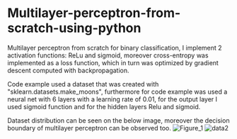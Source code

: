 # Multilayer-perceptron-from-scratch-using-python 
Multilayer perceptron from scratch for binary classification, I implement 2 activation functions: ReLu and sigmoid, moreover cross-entropy was implemented as a loss function, which in turn was optimized by gradient descent computed with backpropagation.

Code example used a dataset that was created with "sklearn.datasets.make_moons", furthermore for code example was used a neural net with 6 layers with a learning rate of 0.01, for the output layer I used sigmoid function and for the hidden layers Relu and sigmoid.

Dataset distribution can be seen on the below image, moreover the decision boundary of multilayer perceptron can be observed too.
![Figure_1](https://github.com/user-attachments/assets/888c33b4-322d-4e63-865b-e17ada34ea47)
![data2](https://github.com/user-attachments/assets/bb5cab9b-618b-487b-82f1-a258e09825d9)
